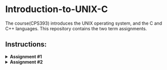 # Introduction-to-UNIX-C
The course(CPS393) introduces the UNIX operating system, and the C and C++ languages. This repository contains the two term assignments.

## Instructions:

<details><summary><b>Assignment #1</b></summary>
<pre>
CPS393 Assignment 1
You can view this file in a number of ways:
just look at this raw html (e.g, cat, more, vim, etc)
copy this file into your public_html and view it with a GUI browser (e.g., Firefox, IE)
use a text-based browser in a shell (e.g., lynx, sensible-browser, www-browser)
from a GUI desktop, use a GUI browser to view the file directly
retrieve it from http://www.scs.ryerson.ca/~dwoit/courses/cps393/assignment1.html
However, if you use this version, you must use your linux skills to check the file has not been modified since it was copied over from /usr/courses...
Any changes/clarifications to this assignment will be given in file addendum.txt in directory /usr/courses/cps393/dwoit/assignment/assign1/
Part a:
Write a bash shell program named assign1a.sh that uses only environment variables, pipes and bash commands that exist on the CS moons. You may use bash commands we studied in class, such as clear, echo, grep, etc. You may also use other moon bash commands if necessary, such as: hostname, last, id, hostnamectl. Do NOT use temporary files (use pipes instead).
The environment variable $LOGNAME will be useful.

When I ran the program (I am user dwoit) in early August, on thebe, my program cleared the screen, and then produced the output below, (the part including, and between, the lines of dashes.)
Note that your program should output plain text, with NO color changes. The red color below is used only to identify those parts of your output that should NOT be hardcoded. Note that your program should also clear the screen before displaying its output.
____________________________________________________________________________________________
This machine is thebe.
7 users have logged into thebe since Thu Aug 1; they are:
aabhari,amirul,dwoit,iwoungan,mes,neshel,s4ghaffa.
Thebe is at IP Address 141.117.57.46 and is running Operating System Ubuntu 16.04.6 LTS.
You are dwoit, and you have logged in 2 times since Thu Aug 1.
____________________________________________________________________________________________
IMPORTANT:
Your program must use only variables, pipes, and bash shell commands.
Your program must not use non-bash-command code, such as C, Python, Java, etc.
NON-HARDCODED PARTS:
Several items must be detected by your program, and NOT hardcoded. As noted above, these are shown above in red, but your program should NOT colorize output:
All occurrences of the machine name (thebe, Thebe).
The number of users. i.e., the "7" above should vary according to when assign1a.sh is run.
The date. This must be the date /var/log/wtmp begins (this date is given in the final line printed by the "last" command).
The list of users who have logged in since that date (as printed by the "last" command).
The IP address
The Operating System
The login name of the user running assign1a.sh (dwoit when professor ran hers, but NOT HARDCODED). Your program must detect the name of the user. Thus, if dmason ran dwoit's assign1a.sh, the program would print "You are dmason, ...", even though assign1a.sh is dwoit's program, is in dwoit's filespace, and is owned by dwoit.
The number of times that user has logged in since the start date (this is the number of lines for that user in last's output.) Note that "user" is the user running the program, not necessarily the program's owner.
The parts of the output above shown in red font should NOT be hardcoded. The parts of the output above shown in normal (non-red) font should be hardcoded. For example, these strings MUST be hardcoded:
"-------------------------------------------------------------------------------"
"This machine is "
" users have logged into "
"since" 
"; they are:"
etc.
Part b:
Write a shell program named assign1b.sh that uses a find command to display the following:
files in the filesystem in and under directory /usr/courses/cps393/dwoit/courseNotes/
whose name ends in .h but whose name does NOT contain the lower-case letter t
and who are in group cps393
and have been accessed less than 75 days ago
Your program should display the files using ls -dils format. This is a format similar to that of ls -l. You can search for the string ls -dils format in the find man page to discover an appropriate option to use in your find command.
Your program should redirect stderr, so that any messages to stderr are not displayed.
Your program should use just a single find command to accomplish its task; do not use pipes, other linux commands, such as ls, etc.
When dwoit ran assign1b.sh on thebe on August 20, it produced the output below.
However, your output may differ because of your environment.
  6696735      4 -rw-r--r--   1 dwoit    cps393         98 Feb 28  2014 /usr/courses/cps393/dwoit/courseNotes/Programs/c/c1/myfuncs.h
  4691378      0 -rw-r--r--   1 dwoit    cps393         29 Aug 20 11:37 /usr/courses/cps393/dwoit/courseNotes/Programs/c/c1/f.h
  9742091      4 -rw-------   1 dwoit    cps393        841 Mar 27  2014 /usr/courses/cps393/dwoit/courseNotes/Programs/c/c3/kennelClub/KClub.h
  2846471      4 -rw-r--r--   1 dwoit    cps393        154 Aug 20 11:37 /usr/courses/cps393/dwoit/courseNotes/Programs/c/c4/add.h
  2846482      4 -rw-r--r--   1 dwoit    cps393        106 Aug 20 11:37 /usr/courses/cps393/dwoit/courseNotes/Programs/c/c4/hideADT/complex.h
CHEATING
There are hundreds of ways to code these shell programs. If your code is too similar to another student's code, you will both receive zero and be reported for cheating.

SUBMIT
Submit your two programs using the cps393 submit program.
To Submit: submit-cps393dwoit filename
To Check what you've submitted: check-submit-cps393dwoit
To Check your Marks: use D2L

If the submit programs are not in your path, you can use their absolute path name, as in:
/usr/courses/bin/x86_64/submit-cps393dwoit filename
</pre>
</details>

<details><summary><b>Assignment #2</b></summary>
<pre>

CPS393 Assignment 2 W19

Any changes/clarifications to this assignment will be given in file addendum.txt in 
directory /usr/courses/cps393/dwoit/assignment/assign2/
It is your responsibility to continue to check addendum.txt up until your final
submission, and modify your code accordingly, if necessary. 

Consider,X, a (mathematical) vector with n items, where each item is
of type double, and where n is in [1-9].
     X=[v1,v2, ... vn]
X's length, N, is defined as: 
     N=sqrt(v1^2 + v2^2 + ... + vn^2), where "x^2" denotes x squared
X normalized is defined as:
     [v1/N, v2/N, ... vn/N]

Write a C program that reads various vectors from stdin,
normalizes them, and prints them on stdout, one at a time. 
Your program terminates when user enters 0 or EOF (see below).

Correct user input is as follows:

  -A vector is entered by entering an integer indicating its number 
   of items, followed by at least one space (and possibly more whitespace), 
   followed by the actual items, followed by <enter>. Vector items are 
   separated by whitespace (possibly including <enter>). 
   e.g., the following 2 lines show how the user could input vectors 
   [ 3.4, 24.8, 8.0, -6, 22 ] and [ 99, 107 ]: 
   5 3.4 24.8 8.0 -6 22
   2 +99 107
  -Note that a vector may be split over multiple lines. e.g., a user might 
   enter vector [33.4, -6, -2, 6] as follows:
   4 33.4
   -6
   -2 6
  -When the user enters a line starting with 0 (zero), the program 
   terminates. The program also terminates when the end of input is
   reached (EOF, which is ctrl-d).
  -If the user enters more items on a line than the initial integer indicated, 
   the program ignores the extra items on that line.
  -If the user enters too few items on a line than the initial integer
   indicated, the program finds the remaining items on subsequent line(s).
  -If the program is starting to read the next input vector, but finds something 
   other than an integer as the first item on the line, or an integer not in 
   [1-9], then the program:
     -prints "BAD INPUT" on stderr, 
     -ignores the rest of this input line,
     -continues on to read the next line (assumed to be the start of the next 
      input vector)
  -If the user enters invalid characters in the item list, such as commas, or
   or non-digit characters (with the exception of '.', '+', '-', as appropriate), 
   then the program behaves as above, i.e.: 
     -prints "BAD INPUT" on stderr, 
     -ignores the rest of this input line,
     -continues on to read the next line (assumed to be the start of the next
      input vector).

Your program must:
  -Use a C array to hold a vector. 
  -Use #define macros as appropriate, e.g., for maximum items, exit codes, etc.
  -Make good use of functions, e.g., for normalizing, printing vector, reading 
   vector, etc.
  -NOT use global variables
  -Consist of files named assign2main.c, assign2funcs.c assign2funcs.h, with
   appropriate contents
  -For each vector, print "VECTOR: " followed by the input vector, followed 
   by "NORMALIZED: " followed by that vector normalized, followed by newline
  -Print vectors enclosed in square brackets, with commas and spaces as
   follows: [ 1.200, 9.000 -3.214 ]
  -Exit with 0 if there was no bad input, and with 1 if any input was bad.

Below is an example of running the C program. Your output should look identical:
>assign2
3 1 2 3
VECTOR: [ 1.000, 2.000, 3.000 ] NORMALIZED: [ 0.267, 0.535, 0.802 ]
4 -9 2.2 -0.765 2222
VECTOR: [ -9.000, 2.200, -0.765, 2222.000 ] NORMALIZED: [ -0.004, 0.001, -0.000, 1.000 ]
3 1 2 3 4 5 6
VECTOR: [ 1.000, 2.000, 3.000 ] NORMALIZED: [ 0.267, 0.535, 0.802 ]
2 -9 +10
VECTOR: [ -9.000, 10.000 ] NORMALIZED: [ -0.669, 0.743 ]
4xyz 1 2 3 4
BAD INPUT
3 1 
2 3
VECTOR: [ 1.000, 2.000, 3.000 ] NORMALIZED: [ 0.267, 0.535, 0.802 ]
3 1 xx 4
BAD INPUT
11 1 2 3 4 5 6 7 8 9 9 9
BAD INPUT
3 1 2 3
VECTOR: [ 1.000, 2.000, 3.000 ] NORMALIZED: [ 0.267, 0.535, 0.802 ]
0
>
echo $?
1
>assign2
3 1 2 3
VECTOR: [ 1.000, 2.000, 3.000 ] NORMALIZED: [ 0.267, 0.535, 0.802 ]
0
>
echo $?
0
>

SUBMIT
______
Submit your 3 files. See assignment 1 for submit instructions.

DOCUMENTATION
_____________
See /usr/courses/cps393/dwoit/labs/doc.txt

MARKING (20 marks)
_______
4   documentation, including
      comments (appropriate; not over-done, etc.)
      style (indenting, etc.)
      naming (meaningful variable, function, macro names, etc.)
2   modularization (good use of functions and macros)
4   handles good input as required (e.g., split line input, too many items on line,
         items such as +10.2 or -5)
4   handles all kinds of invalid input appropriately
2   exit codes and termination (with EOF or 0-length vector) 
4   output on stdout and stderr, as/when required

From overall score, subtract these
-2   the files not named correctly or not included appropriately
-4   global variables
-4   certification missing
-20  did not follow directions (called python code, etc.)

</pre>
</details>
